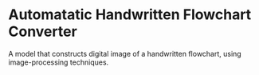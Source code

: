 # Automatatic Handwritten Flowchart Converter

A model that constructs digital image of a handwritten flowchart, using image-processing techniques.